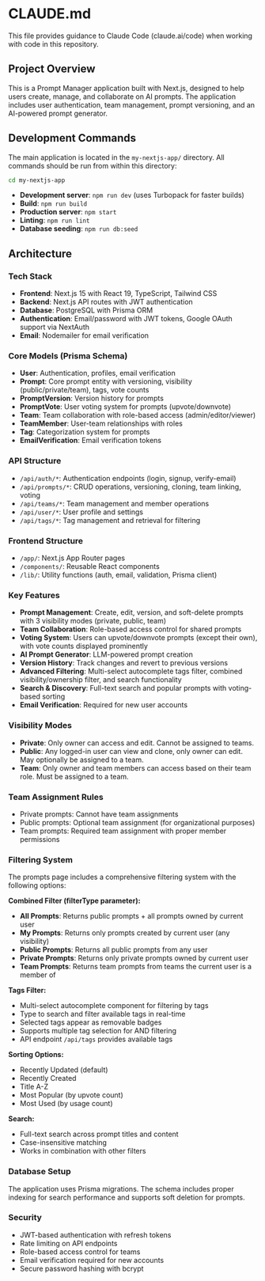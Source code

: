 # CLAUDE.md

This file provides guidance to Claude Code (claude.ai/code) when working with code in this repository.

## Project Overview

This is a Prompt Manager application built with Next.js, designed to help users create, manage, and collaborate on AI prompts. The application includes user authentication, team management, prompt versioning, and an AI-powered prompt generator.

## Development Commands

The main application is located in the `my-nextjs-app/` directory. All commands should be run from within this directory:

```bash
cd my-nextjs-app
```

- **Development server**: `npm run dev` (uses Turbopack for faster builds)
- **Build**: `npm run build`
- **Production server**: `npm start`
- **Linting**: `npm run lint`
- **Database seeding**: `npm run db:seed`

## Architecture

### Tech Stack

- **Frontend**: Next.js 15 with React 19, TypeScript, Tailwind CSS
- **Backend**: Next.js API routes with JWT authentication
- **Database**: PostgreSQL with Prisma ORM
- **Authentication**: Email/password with JWT tokens, Google OAuth support via NextAuth
- **Email**: Nodemailer for email verification

### Core Models (Prisma Schema)

- **User**: Authentication, profiles, email verification
- **Prompt**: Core prompt entity with versioning, visibility (public/private/team), tags, vote counts
- **PromptVersion**: Version history for prompts
- **PromptVote**: User voting system for prompts (upvote/downvote)
- **Team**: Team collaboration with role-based access (admin/editor/viewer)
- **TeamMember**: User-team relationships with roles
- **Tag**: Categorization system for prompts
- **EmailVerification**: Email verification tokens

### API Structure

- `/api/auth/*`: Authentication endpoints (login, signup, verify-email)
- `/api/prompts/*`: CRUD operations, versioning, cloning, team linking, voting
- `/api/teams/*`: Team management and member operations
- `/api/user/*`: User profile and settings
- `/api/tags/*`: Tag management and retrieval for filtering

### Frontend Structure

- `/app/`: Next.js App Router pages
- `/components/`: Reusable React components
- `/lib/`: Utility functions (auth, email, validation, Prisma client)

### Key Features

- **Prompt Management**: Create, edit, version, and soft-delete prompts with 3 visibility modes (private, public, team)
- **Team Collaboration**: Role-based access control for shared prompts
- **Voting System**: Users can upvote/downvote prompts (except their own), with vote counts displayed prominently
- **AI Prompt Generator**: LLM-powered prompt creation
- **Version History**: Track changes and revert to previous versions
- **Advanced Filtering**: Multi-select autocomplete tags filter, combined visibility/ownership filter, and search functionality
- **Search & Discovery**: Full-text search and popular prompts with voting-based sorting
- **Email Verification**: Required for new user accounts

### Visibility Modes

- **Private**: Only owner can access and edit. Cannot be assigned to teams.
- **Public**: Any logged-in user can view and clone, only owner can edit. May optionally be assigned to a team.
- **Team**: Only owner and team members can access based on their team role. Must be assigned to a team.

### Team Assignment Rules

- Private prompts: Cannot have team assignments
- Public prompts: Optional team assignment (for organizational purposes)
- Team prompts: Required team assignment with proper member permissions

### Filtering System

The prompts page includes a comprehensive filtering system with the following options:

**Combined Filter (filterType parameter):**

- **All Prompts**: Returns public prompts + all prompts owned by current user
- **My Prompts**: Returns only prompts created by current user (any visibility)
- **Public Prompts**: Returns all public prompts from any user
- **Private Prompts**: Returns only private prompts owned by current user
- **Team Prompts**: Returns team prompts from teams the current user is a member of

**Tags Filter:**

- Multi-select autocomplete component for filtering by tags
- Type to search and filter available tags in real-time
- Selected tags appear as removable badges
- Supports multiple tag selection for AND filtering
- API endpoint `/api/tags` provides available tags

**Sorting Options:**

- Recently Updated (default)
- Recently Created
- Title A-Z
- Most Popular (by upvote count)
- Most Used (by usage count)

**Search:**

- Full-text search across prompt titles and content
- Case-insensitive matching
- Works in combination with other filters

### Database Setup

The application uses Prisma migrations. The schema includes proper indexing for search performance and supports soft deletion for prompts.

### Security

- JWT-based authentication with refresh tokens
- Rate limiting on API endpoints
- Role-based access control for teams
- Email verification required for new accounts
- Secure password hashing with bcrypt
